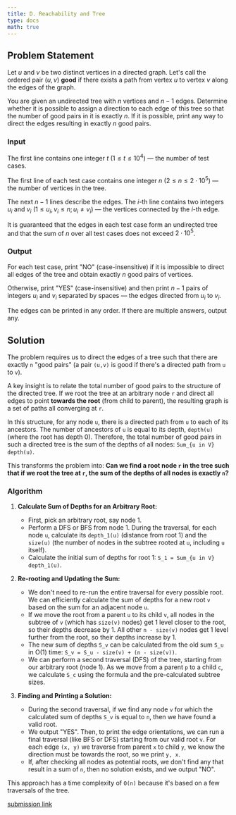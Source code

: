 ```yaml
---
title: D. Reachability and Tree
type: docs
math: true
---
```


## Problem Statement

Let $u$ and $v$ be two distinct vertices in a directed graph. Let's call the ordered pair $(u,v)$ **good** if there exists a path from vertex $u$ to vertex $v$ along the edges of the graph.

You are given an undirected tree with $n$ vertices and $n-1$ edges. Determine whether it is possible to assign a direction to each edge of this tree so that the number of good pairs in it is exactly $n$. If it is possible, print any way to direct the edges resulting in exactly $n$ good pairs.

### Input

The first line contains one integer $t$ $(1 \leq t \leq 10^4)$ — the number of test cases.

The first line of each test case contains one integer $n$ $(2 \leq n \leq 2 \cdot 10^5)$ — the number of vertices in the tree.

The next $n-1$ lines describe the edges. The $i$-th line contains two integers $u_i$ and $v_i$ $(1 \leq u_i, v_i \leq n; u_i \neq v_i)$ — the vertices connected by the $i$-th edge.

It is guaranteed that the edges in each test case form an undirected tree and that the sum of $n$ over all test cases does not exceed $2 \cdot 10^5$.

### Output

For each test case, print "NO" (case-insensitive) if it is impossible to direct all edges of the tree and obtain exactly $n$ good pairs of vertices.

Otherwise, print "YES" (case-insensitive) and then print $n-1$ pairs of integers $u_i$ and $v_i$ separated by spaces — the edges directed from $u_i$ to $v_i$.

The edges can be printed in any order. If there are multiple answers, output any.


## Solution

The problem requires us to direct the edges of a tree such that there are exactly `n` "good pairs" (a pair `(u,v)` is good if there's a directed path from `u` to `v`).

A key insight is to relate the total number of good pairs to the structure of the directed tree. If we root the tree at an arbitrary node `r` and direct all edges to point **towards the root** (from child to parent), the resulting graph is a set of paths all converging at `r`.

In this structure, for any node `u`, there is a directed path from `u` to each of its ancestors. The number of ancestors of `u` is equal to its depth, `depth(u)` (where the root has depth 0). Therefore, the total number of good pairs in such a directed tree is the sum of the depths of all nodes: `Sum_{u in V} depth(u)`.

This transforms the problem into: **Can we find a root node `r` in the tree such that if we root the tree at `r`, the sum of the depths of all nodes is exactly `n`?**

### Algorithm

1.  **Calculate Sum of Depths for an Arbitrary Root:**
    -   First, pick an arbitrary root, say node 1.
    -   Perform a DFS or BFS from node 1. During the traversal, for each node `u`, calculate its `depth_1(u)` (distance from root 1) and the `size(u)` (the number of nodes in the subtree rooted at `u`, including `u` itself).
    -   Calculate the initial sum of depths for root 1: `S_1 = Sum_{u in V} depth_1(u)`.

2.  **Re-rooting and Updating the Sum:**
    -   We don't need to re-run the entire traversal for every possible root. We can efficiently calculate the sum of depths for a new root `v` based on the sum for an adjacent node `u`.
    -   If we move the root from a parent `u` to its child `v`, all nodes in the subtree of `v` (which has `size(v)` nodes) get 1 level closer to the root, so their depths decrease by 1. All other `n - size(v)` nodes get 1 level further from the root, so their depths increase by 1.
    -   The new sum of depths `S_v` can be calculated from the old sum `S_u` in O(1) time:
        `S_v = S_u - size(v) + (n - size(v))`.
    -   We can perform a second traversal (DFS) of the tree, starting from our arbitrary root (node 1). As we move from a parent `p` to a child `c`, we calculate `S_c` using the formula and the pre-calculated subtree sizes.

3.  **Finding and Printing a Solution:**
    -   During the second traversal, if we find any node `v` for which the calculated sum of depths `S_v` is equal to `n`, then we have found a valid root.
    -   We output "YES". Then, to print the edge orientations, we can run a final traversal (like BFS or DFS) starting from our valid root `v`. For each edge `(x, y)` we traverse from parent `x` to child `y`, we know the direction must be towards the root, so we print `y, x`.
    -   If, after checking all nodes as potential roots, we don't find any that result in a sum of `n`, then no solution exists, and we output "NO".

This approach has a time complexity of `O(n)` because it's based on a few traversals of the tree.

[submission link](https://codeforces.com/contest/2112/submission/327456854)
